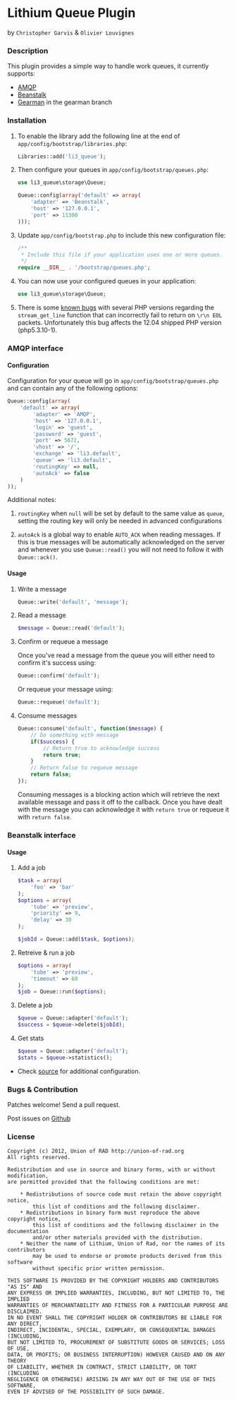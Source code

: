 # Lithium Queue Plugin #
by `Christopher Garvis` & `Olivier Louvignes`


### Description

This plugin provides a simple way to handle work queues, it currently supports:

* [AMQP](http://pecl.php.net/package/amqp/)
* [Beanstalk](http://kr.github.com/beanstalkd/)
* [Gearman](http://gearman.org/) in the gearman branch

### Installation

1. To enable the library add the following line at the end of `app/config/bootstrap/libraries.php`:

    ```php
    Libraries::add('li3_queue');
    ```

2. Then configure your queues in `app/config/bootstrap/queues.php`:

    ```php
    use li3_queue\storage\Queue;

    Queue::config(array('default' => array(
        'adapter' => 'Beanstalk',
        'host' => '127.0.0.1',
        'port' => 11300
    )));
    ```

3. Update `app/config/bootstrap.php` to include this new configuration file:

    ```php
    /**
     * Include this file if your application uses one or more queues.
     */
    require __DIR__ . '/bootstrap/queues.php';
    ```

4. You can now use your configured queues in your application:

    ```php
    use li3_queue\storage\Queue;
    ```

5. There is some [known bugs](https://bugs.php.net/60817) with several PHP versions regarding the `stream_get_line` function that can incorrectly fail to return on `\r\n EOL` packets. Unfortunately this bug affects the 12.04 shipped PHP version (php5.3.10-1).

### AMQP interface

#### Configuration

Configuration for your queue will go in `app/config/bootstrap/queues.php` and can contain any of the following options:

```php
Queue::config(array(
    'default' => array(
        'adapter' => 'AMQP',
        'host' => '127.0.0.1',
        'login' => 'guest',
        'password' => 'guest',
        'port' => 5672,
        'vhost' => '/',
        'exchange' => 'li3.default',
        'queue' => 'li3.default',
        'routingKey' => null,
        'autoAck' => false
    )
));
```

Additional notes:

1. `routingKey` when `null` will be set by default to the same value as `queue`, setting the routing key will only be needed in advanced configurations

2. `autoAck` is a global way to enable `AUTO_ACK` when reading messages. If this is true messages will be automatically acknowledged on the server and whenever you use `Queue::read()` you will not need to follow it with `Queue::ack()`.

#### Usage

1. Write a message

    ```php
    Queue::write('default', 'message');
    ```

2. Read a message

    ```php
    $message = Queue::read('default');
    ```

3. Confirm or requeue a message

    Once you've read a message from the queue you will either need to confirm it's success using:

    ```php
    Queue::confirm('default');
    ```

    Or requeue your message using:

    ```php
    Queue::requeue('default');
    ```

4. Consume messages

    ```php
    Queue::consume('default', function($message) {
        // Do something with message
        if($success) {
            // Return true to acknowledge success
            return true;
        }
        // Return false to requeue message
        return false;
    });
    ```

    Consuming messages is a blocking action which will retrieve the next available message and pass it off to the callback. Once you have dealt with the message you can acknowledge it with `return true` or requeue it with `return false`.

### Beanstalk interface

#### Usage

1. Add a job

    ```php
    $task = array(
        'foo' => 'bar'
    );
    $options = array(
        'tube' => 'preview',
        'priority' => 9,
        'delay' => 30
    );

    $jobId = Queue::add($task, $options);
    ```

2. Retreive & run a job

    ```php
    $options = array(
        'tube' => 'preview',
        'timeout' => 60
    );
    $job = Queue::run($options);
    ```

2. Delete a job

    ```php
    $queue = Queue::adapter('default');
    $success = $queue->delete($jobId);
    ```

3. Get stats

    ```php
    $queue = Queue::adapter('default');
    $stats = $queue->statistics();
    ```

* Check [source](https://github.com/UnionOfRAD/li3_queue/blob/master/extensions/adapter/queue/Beanstalk.php) for additional configuration.


### Bugs & Contribution

Patches welcome! Send a pull request.

Post issues on [Github](https://github.com/UnionOfRAD/li3_queue/issues)


### License

    Copyright (c) 2012, Union of RAD http://union-of-rad.org
    All rights reserved.

    Redistribution and use in source and binary forms, with or without modification,
    are permitted provided that the following conditions are met:

        * Redistributions of source code must retain the above copyright notice,
            this list of conditions and the following disclaimer.
        * Redistributions in binary form must reproduce the above copyright notice,
            this list of conditions and the following disclaimer in the documentation
            and/or other materials provided with the distribution.
        * Neither the name of Lithium, Union of Rad, nor the names of its contributors
            may be used to endorse or promote products derived from this software
            without specific prior written permission.

    THIS SOFTWARE IS PROVIDED BY THE COPYRIGHT HOLDERS AND CONTRIBUTORS "AS IS" AND
    ANY EXPRESS OR IMPLIED WARRANTIES, INCLUDING, BUT NOT LIMITED TO, THE IMPLIED
    WARRANTIES OF MERCHANTABILITY AND FITNESS FOR A PARTICULAR PURPOSE ARE DISCLAIMED.
    IN NO EVENT SHALL THE COPYRIGHT HOLDER OR CONTRIBUTORS BE LIABLE FOR ANY DIRECT,
    INDIRECT, INCIDENTAL, SPECIAL, EXEMPLARY, OR CONSEQUENTIAL DAMAGES (INCLUDING,
    BUT NOT LIMITED TO, PROCUREMENT OF SUBSTITUTE GOODS OR SERVICES; LOSS OF USE,
    DATA, OR PROFITS; OR BUSINESS INTERRUPTION) HOWEVER CAUSED AND ON ANY THEORY
    OF LIABILITY, WHETHER IN CONTRACT, STRICT LIABILITY, OR TORT (INCLUDING
    NEGLIGENCE OR OTHERWISE) ARISING IN ANY WAY OUT OF THE USE OF THIS SOFTWARE,
    EVEN IF ADVISED OF THE POSSIBILITY OF SUCH DAMAGE.
